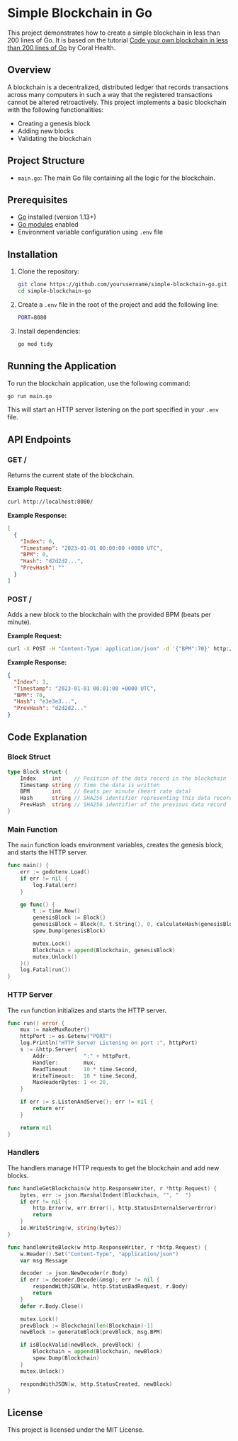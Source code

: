 # Simple Blockchain in Go

This project demonstrates how to create a simple blockchain in less than 200 lines of Go. It is based on the tutorial [Code your own blockchain in less than 200 lines of Go](https://mycoralhealth.medium.com/code-your-own-blockchain-in-less-than-200-lines-of-go-e296282bcffc) by Coral Health.

## Overview

A blockchain is a decentralized, distributed ledger that records transactions across many computers in such a way that the registered transactions cannot be altered retroactively. This project implements a basic blockchain with the following functionalities:
- Creating a genesis block
- Adding new blocks
- Validating the blockchain

## Project Structure

- `main.go`: The main Go file containing all the logic for the blockchain.

## Prerequisites

- [Go](https://golang.org/doc/install) installed (version 1.13+)
- [Go modules](https://blog.golang.org/using-go-modules) enabled
- Environment variable configuration using `.env` file

## Installation

1. Clone the repository:
    ```sh
    git clone https://github.com/yourusername/simple-blockchain-go.git
    cd simple-blockchain-go
    ```

2. Create a `.env` file in the root of the project and add the following line:
    ```sh
    PORT=8080
    ```

3. Install dependencies:
    ```sh
    go mod tidy
    ```

## Running the Application

To run the blockchain application, use the following command:
```sh
go run main.go
```

This will start an HTTP server listening on the port specified in your `.env` file.

## API Endpoints

### GET /

Returns the current state of the blockchain.

**Example Request:**
```sh
curl http://localhost:8080/
```

**Example Response:**
```json
[
  {
    "Index": 0,
    "Timestamp": "2023-01-01 00:00:00 +0000 UTC",
    "BPM": 0,
    "Hash": "d2d2d2...",
    "PrevHash": ""
  }
]
```

### POST /

Adds a new block to the blockchain with the provided BPM (beats per minute).

**Example Request:**
```sh
curl -X POST -H "Content-Type: application/json" -d '{"BPM":70}' http://localhost:8080/
```

**Example Response:**
```json
{
  "Index": 1,
  "Timestamp": "2023-01-01 00:01:00 +0000 UTC",
  "BPM": 70,
  "Hash": "e3e3e3...",
  "PrevHash": "d2d2d2..."
}
```

## Code Explanation

### Block Struct
```go
type Block struct {
    Index     int    // Position of the data record in the blockchain
    Timestamp string // Time the data is written
    BPM       int    // Beats per minute (heart rate data)
    Hash      string // SHA256 identifier representing this data record
    PrevHash  string // SHA256 identifier of the previous data record
}
```

### Main Function
The `main` function loads environment variables, creates the genesis block, and starts the HTTP server.
```go
func main() {
    err := godotenv.Load()
    if err != nil {
        log.Fatal(err)
    }

    go func() {
        t := time.Now()
        genesisBlock := Block{}
        genesisBlock = Block{0, t.String(), 0, calculateHash(genesisBlock), ""}
        spew.Dump(genesisBlock)

        mutex.Lock()
        Blockchain = append(Blockchain, genesisBlock)
        mutex.Unlock()
    }()
    log.Fatal(run())
}
```

### HTTP Server
The `run` function initializes and starts the HTTP server.
```go
func run() error {
    mux := makeMuxRouter()
    httpPort := os.Getenv("PORT")
    log.Println("HTTP Server Listening on port :", httpPort)
    s := &http.Server{
        Addr:           ":" + httpPort,
        Handler:        mux,
        ReadTimeout:    10 * time.Second,
        WriteTimeout:   10 * time.Second,
        MaxHeaderBytes: 1 << 20,
    }

    if err := s.ListenAndServe(); err != nil {
        return err
    }

    return nil
}
```

### Handlers
The handlers manage HTTP requests to get the blockchain and add new blocks.
```go
func handleGetBlockchain(w http.ResponseWriter, r *http.Request) {
    bytes, err := json.MarshalIndent(Blockchain, "", "  ")
    if err != nil {
        http.Error(w, err.Error(), http.StatusInternalServerError)
        return
    }
    io.WriteString(w, string(bytes))
}

func handleWriteBlock(w http.ResponseWriter, r *http.Request) {
    w.Header().Set("Content-Type", "application/json")
    var msg Message

    decoder := json.NewDecoder(r.Body)
    if err := decoder.Decode(&msg); err != nil {
        respondWithJSON(w, http.StatusBadRequest, r.Body)
        return
    }
    defer r.Body.Close()

    mutex.Lock()
    prevBlock := Blockchain[len(Blockchain)-1]
    newBlock := generateBlock(prevBlock, msg.BPM)

    if isBlockValid(newBlock, prevBlock) {
        Blockchain = append(Blockchain, newBlock)
        spew.Dump(Blockchain)
    }
    mutex.Unlock()

    respondWithJSON(w, http.StatusCreated, newBlock)
}
```

## License

This project is licensed under the MIT License.
